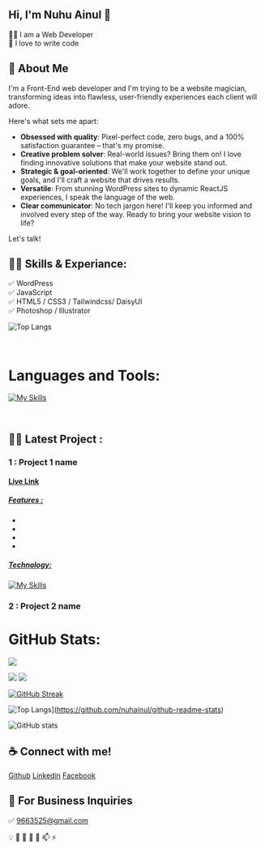 ## Hi, I'm Nuhu Ainul 👋

<p>
👨‍💻 I am a Web Developer <br> 
🚀 I love to write code <br> 
<!-- 🎤 Like to share my knowledge --></p> 


<!-- <p align="left"> <a href="https://twitter.com/nuhainul" target="blank"><img src="https://img.shields.io/twitter/follow/nuhainul?logo=twitter&style=for-the-badge" alt="nuhainul" /></a> </p> -->

## 🚀 About Me
I'm a Front-End web developer and I'm trying to be a website magician, transforming ideas into flawless, user-friendly experiences each client will adore. 

Here's what sets me apart:

* **Obsessed with quality**: Pixel-perfect code, zero bugs, and a 100% satisfaction guarantee – that's my promise.
* **Creative problem solver**: Real-world issues? Bring them on! I love finding innovative solutions that make your website stand out.
* **Strategic & goal-oriented**: We'll work together to define your unique goals, and I'll craft a website that drives results.
* **Versatile**: From stunning WordPress sites to dynamic ReactJS experiences, I speak the language of the web.
* **Clear communicator**: No tech jargon here! I'll keep you informed and involved every step of the way.
Ready to bring your website vision to life? 

Let's talk!

## 👨‍💻 Skills & Experiance: 
✅ WordPress <br> 
✅ JavaScript <br>
✅ <!-- PHP <br> -->
HTML5 / CSS3 / <!-- SASS / Bootstrap --> Tailwindcss/ DaisyUI <br>
✅ Photoshop / Illustrator <br>

![Top Langs](https://github-readme-stats.vercel.app/api/top-langs/?username=nuhainul&layout=compact)

<br />

<h1 align="left" >Languages and Tools:</h1>

[![My Skills](https://skillicons.dev/icons?i=js,react,nodejs,express,mongodb,redux,tailwind,bootstrap,postman,firebase,vuejs,html,css)](https://skillicons.dev)

<br />

<h2 align="left">🤷‍♂️ Latest Project :</h2>

  <h3> 1 : Project 1 name</h3>
  
  <h4><a href="#">Live Link</h4>
    
  <h5>Features : </h5>
  
  -  
  -  
  -  
  -  

 <h5>Technology:</h5>
 
 [![My Skills](https://skillicons.dev/icons?i=js,materialui,tailwind,react,express,firebase,mongodb,html,css)](https://skillicons.dev)

   <h3> 2 : Project 2 name</h3>

<h1 align="left">GitHub Stats:</h1>

![](http://github-profile-summary-cards.vercel.app/api/cards/profile-details?username=nuhainul&theme=bear)

![](http://github-profile-summary-cards.vercel.app/api/cards/repos-per-language?username=nuhainul&theme=bear)     ![](http://github-profile-summary-cards.vercel.app/api/cards/most-commit-language?username=nuhainul&theme=bear)

[![GitHub Streak](https://github-readme-streak-stats.herokuapp.com?user=nuhainul&background=45%2C7595EB%2C7AEBDE)](https://git.io/streak-stats)

<!-- # sth
![Top Trends](https://api.githubtrends.io/user/svg/nuhainul/repos?time_range=one_year&group=other&loc_metric=changed&theme=bear) -->

![Top Langs](https://github-readme-stats.vercel.app/api/top-langs/?username=nuhainul)](https://github.com/nuhainul/github-readme-stats)

![GitHub stats](https://github-readme-stats.vercel.app/api?username=nuhainul&show_icons=true)  

## ☕ Connect with me!
[Github](https://github.com/nuhainul)  [Linkedin](https://www.linkedin.com/in/nuhu-ainul-islam/)  [Facebook](https://www.facebook.com/headmasterda) <!-- [Instagram](https://www.instagram.com/#/)  [Twitter](https://twitter.com/nuhainul) -->  

## 📧 For Business Inquiries 
✅  9663525@gmail.com

💡 🔧 🌟 🔭 💬 📫 ⚡ 
